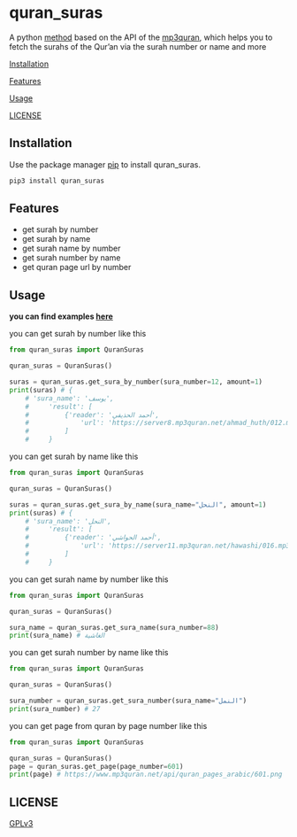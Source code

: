 # quran_suras

A python [method](https://codeberg.org/Awiteb/quran_suras/src/branch/master/quran_suras/quran_suras.py) based on the API of the [mp3quran](https://www.mp3quran.net), which helps you to fetch the surahs of the Qur’an via the surah number or name and more

[Installation](https://codeberg.org/Awiteb/quran_suras.py#installation)

[Features](https://codeberg.org/Awiteb/quran_suras.py#features)

[Usage](https://codeberg.org/Awiteb/quran_suras.py#usage)

[LICENSE](https://codeberg.org/Awiteb/quran_suras.py#license)

## Installation

Use the package manager [pip](https://pip.pypa.io/en/stable/) to install quran_suras.

```bash
pip3 install quran_suras
```

## Features
* get surah by number
* get surah by name
* get surah name by number
* get surah number by name
* get quran page url by number

## Usage

**you can find examples [here](https://codeberg.org/Awiteb/quran_suras.py/src/branch/master/examples)**


you can get surah by number like this
```python
from quran_suras import QuranSuras

quran_suras = QuranSuras()

suras = quran_suras.get_sura_by_number(sura_number=12, amount=1)
print(suras) # {
    # 'sura_name': 'يوسف', 
    #     'result': [
    #         {'reader': 'أحمد الحذيفي', 
    #             'url': 'https://server8.mp3quran.net/ahmad_huth/012.mp3'}
    #         ]
    #     }
```
you can get surah by name like this
```python
from quran_suras import QuranSuras

quran_suras = QuranSuras()

suras = quran_suras.get_sura_by_name(sura_name="النحل", amount=1)
print(suras) # {
    # 'sura_name': 'النحل', 
    #     'result': [
    #         {'reader': 'أحمد الحواشي', 
    #             'url': 'https://server11.mp3quran.net/hawashi/016.mp3'}
    #         ]
    #     }
```
you can get surah name by number like this
```python
from quran_suras import QuranSuras

quran_suras = QuranSuras()

sura_name = quran_suras.get_sura_name(sura_number=88)
print(sura_name) # الغاشية
```
you can get surah number by name like this
```python
from quran_suras import QuranSuras

quran_suras = QuranSuras()

sura_number = quran_suras.get_sura_number(sura_name="النمل")
print(sura_number) # 27
```
you can get page from quran by page number like this
```python
from quran_suras import QuranSuras

quran_suras = QuranSuras()
page = quran_suras.get_page(page_number=601)
print(page) # https://www.mp3quran.net/api/quran_pages_arabic/601.png
```


## LICENSE
[GPLv3](https://www.gnu.org/licenses/gpl-3.0.html)